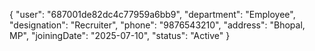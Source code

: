 {
  "user": "687001de82dc4c77959a6bb9",
  "department": "Employee",
  "designation": "Recruiter",
  "phone": "9876543210",
  "address": "Bhopal, MP",
  "joiningDate": "2025-07-10",
  "status": "Active"
}